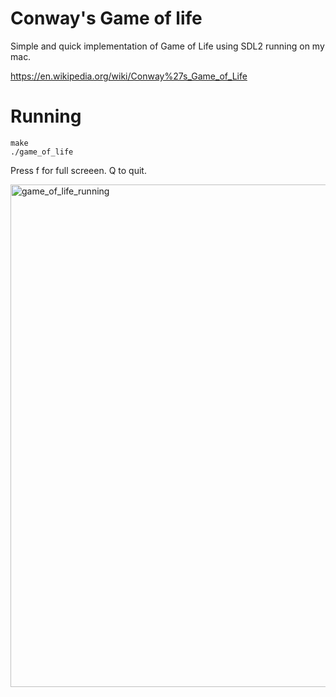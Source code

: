 # Conway's Game of life

Simple and quick implementation of Game of Life using SDL2 running on my mac.

https://en.wikipedia.org/wiki/Conway%27s_Game_of_Life

# Running

```
make
./game_of_life
```

Press f for full screeen. Q to quit.

<img width="804" alt="game_of_life_running" src="https://github.com/w-A-L-L-e/game_of_life/assets/710803/7b6471df-dedf-4989-8559-40d318f15a60">
